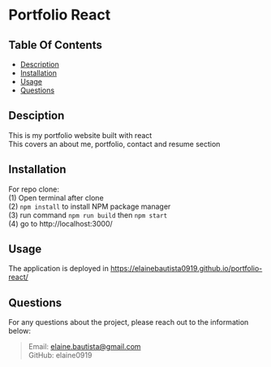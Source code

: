 # Portfolio React

## Table Of Contents

  * [Description](#description)
  * [Installation](#installation)
  * [Usage](#usage)
  * [Questions](#questions)
   
  ## Desciption

  This is my portfolio website built with react <br>
  This covers an about me, portfolio, contact and resume section <br>

  ## Installation

  For repo clone: <br>
  (1) Open terminal after clone <br>
  (2) `npm install` to install NPM package manager <br>
  (3) run command `npm run build` then `npm start` <br>
  (4) go to http://localhost:3000/ <br>

  ## Usage

  The application is deployed in https://elainebautista0919.github.io/portfolio-react/

  ## Questions

  For any questions about the project, please reach out to the information below:
  > Email: elaine.bautista@gmail.com <br>
  > GitHub: elaine0919